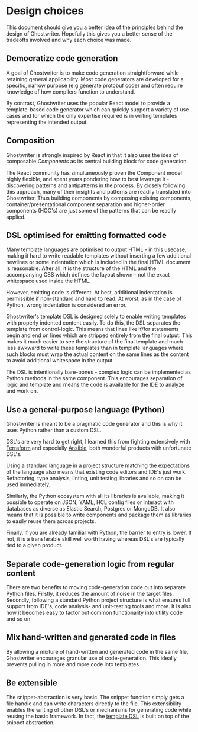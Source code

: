 # Design choices

This document should give you a better idea of the principles behind the design of Ghostwriter. Hopefully this gives you a better sense of the tradeoffs involved and why each choice was made.

## Democratize code generation
A goal of Ghostwriter is to make code generation straightforward while retaining general applicability. Most code generators are developed for a specific, narrow purpose (e.g generate protobuf code) and often require knowledge of how compilers function to understand.

By contrast, Ghostwriter uses the popular React model to provide a template-based code generator which can quickly support a variety of use cases and for which the only expertise required is in writing templates representing the intended output.


## Composition
Ghostwriter is strongly inspired by React in that it also uses the idea of composable *Components* as its central building block for code generation.

The React community has simultaneously proven the Component model highly flexible, and spent years pondering how to best leverage it - discovering patterns and antipatterns in the process. By closely following this approach, many of their insights and patterns are readily translated into Ghostwriter.
Thus building components by composing existing components, container/presentational component separation and higher-order components (HOC's) are just some of the patterns that can be readily applied.


## DSL optimised for emitting formatted code
Many template languages are optimised to output HTML - in this usecase, making it hard to write readable templates without inserting a few additional newlines or some indentation which is included in the final HTML document is reasonable. After all, it is the structure of the HTML and the accompanying CSS which defines the layout shown - not the exact whitespace used inside the HTML.

However, emitting code is different. At best, additional indentation is permissible if non-standard and hard to read. At worst, as in the case of Python, wrong indentation is considered an error.

Ghostwriter's template DSL is designed solely to enable writing templates with properly indented content easily. To do this, the DSL separates the template from control-logic. This means that lines like if/for statements begin and end on lines which are stripped entirely from the final output.
This makes it much easier to see the structure of the final template and much less awkward to write these templates than in template languages where such blocks must wrap the actual content on the same lines as the content to avoid additional whitespace in the output.

The DSL is intentionally bare-bones - complex logic can be implemented as Python methods in the same component. This encourages separation of logic and template and means the code is available for the IDE to analyze and work on.


## Use a general-purpose language (Python)
Ghostwriter is meant to be a pragmatic code generator and this is why it uses Python rather than a custom DSL.

DSL's are very hard to get right, I learned this from fighting extensively with [Terraform](https://terraform.io) and especially [Ansible](https://ansible.com), both wonderful products with unfortunate DSL's.

Using a standard language in a project structure matching the expectations of the language also means that existing code editors and IDE's just work. Refactoring, type analysis, linting, unit testing libraries and so on can be used immediately.

Similarly, the Python ecosystem with all its libraries is available, making it possible to operate on JSON, YAML, HCL config files or interact with databases as diverse as Elastic Search, Postgres or MongoDB.
It also means that it is possible to write components and package them as libraries to easily reuse them across projects.

Finally, if you are already familiar with Python, the barrier to entry is lower. If not, it is a transferable skill well worth having whereas DSL's are typically tied to a given product.


## Separate code-generation logic from regular content
There are two benefits to moving code-generation code out into separate Python files. Firstly, it reduces the amount of noise in the target files. Secondly, following a standard Python project structure is what ensures full support from IDE's, code analysis- and unit-testing tools and more. It is also how it becomes easy to factor out common functionality into utility code and so on.

## Mix hand-written and generated code in files
By allowing a mixture of hand-written and generated code in the same file, Ghostwriter encourages granular use of code-generation. This ideally prevents pulling in more and more code into templates

## Be extensible
The snippet-abstraction is very basic. The snippet function simply gets a file handle and can write characters directly to the file. This extensibility enables the writing of other DSL's or mechanisms for generating code while reusing the basic framework. In fact, the [template DSL](template_dsl.md) is built on top of the snippet abstraction.

